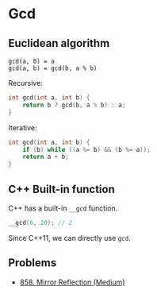 # Gcd

## Euclidean algorithm

```text
gcd(a, 0) = a
gcd(a, b) = gcd(b, a % b)
```

Recursive:

```cpp
int gcd(int a, int b) {
    return b ? gcd(b, a % b) : a;
}
```

Iterative:

```cpp
int gcd(int a, int b) {
    if (b) while ((a %= b) && (b %= a));
    return a + b;
}
```

## C++ Built-in function

C++ has a built-in `__gcd` function.

```cpp
__gcd(6, 20); // 2
```

Since C++11, we can directly use `gcd`.

## Problems

* [858. Mirror Reflection (Medium)](https://leetcode.com/problems/mirror-reflection/)